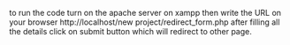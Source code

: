 to run the code turn on the apache server on xampp then write the URL on your browser http://localhost/new project/redirect_form.php after filling all the details click on submit button which will redirect to other page.
